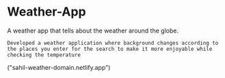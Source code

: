 # Weather-App
A weather app that tells about the weather around the globe.

`Developed a weather application where background changes according to the places you enter for the search to make it more enjoyable while checking the temperature`


("sahil-weather-domain.netlify.app")
